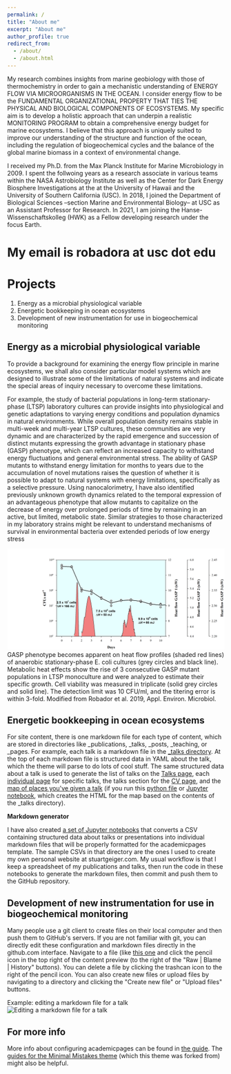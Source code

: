 ```yaml
---
permalink: /
title: "About me"
excerpt: "About me"
author_profile: true
redirect_from: 
  - /about/
  - /about.html
---
```


My research combines insights from marine geobiology with those of thermochemistry in order to gain a mechanistic understanding of ENERGY FLOW VIA MICROORGANISMS IN THE OCEAN. I consider energy flow to be the FUNDAMENTAL ORGANIZATIONAL PROPERTY THAT TIES THE PHYSICAL AND BIOLOGICAL COMPONENTS OF ECOSYSTEMS. My specific aim is to develop a holistic approach that can underpin a realistic MONITORING PROGRAM to obtain a comprehensive energy budget for marine ecosystems. I believe that this approach is uniquely suited to improve our understanding of the structure and function of the ocean, including the regulation of biogeochemical cycles and the balance of the global marine biomass in a context of environmental change.

I received my Ph.D. from the Max Planck Institute for Marine Microbiology in 2009. I spent the follwoing years as a research associate in various teams within the NASA Astrobiology Institute as well as the Center for Dark Energy Biosphere Investigations at the at the University of Hawaii and the University of Southern California (USC). In 2018, I joined the Department of Biological Sciences –section Marine and Environmental Biology– at USC as an Assistant Professor for Research. In 2021, I am joining the Hanse-Wissenschaftskolleg (HWK) as a Fellow developing research under the focus Earth.

My email is robadora at usc dot edu
======

Projects
======
1. Energy as a microbial physiological variable
1. Energetic bookkeeping in ocean ecosystems
1. Development of new instrumentation for use in biogeochemical monitoring

Energy as a microbial physiological variable
------
To provide a background for examining the energy flow principle in marine ecosystems, we shall also consider particular model systems which are designed to illustrate some of the limitations of natural systems and indicate the special areas of inquiry necessary to overcome these limitations.

For example, the study of bacterial populations in long-term stationary-phase (LTSP) laboratory cultures can provide insights into physiological and genetic adaptations to varying energy conditions and population dynamics in natural environments. While overall population density remains stable in multi-week and multi-year LTSP cultures, these communities are very dynamic and are characterized by the rapid emergence and succession of distinct mutants expressing the growth advantage in stationary phase (GASP) phenotype, which can reflect an increased capacity to withstand energy fluctuations and general environmental stress. The ability of GASP mutants to withstand energy limitation for months to years due to the accumulation of novel mutations raises the question of whether it is possible to adapt to natural systems with energy limitations, specifically as a selective pressure. Using nanocalorimetry, I have also identified previously unknown growth dynamics related to the temporal expression of an advantageous phenotype that allow mutants to capitalize on the decrease of energy over prolonged periods of time by remaining in an active, but limited, metabolic state. Similar strategies to those characterized in my laboratory strains might be relevant to understand mechanisms of survival in environmental bacteria over extended periods of low energy stress 

![Editing a markdown file for a talk](/images/GASP.png)
GASP phenotype becomes apparent on heat flow profiles (shaded red lines) of anaerobic stationary-phase E. coli cultures (grey circles and black line). Metabolic heat effects show the rise of 3 consecutive GASP mutant populations in LTSP monoculture and were analyzed to estimate their specific growth. Cell viability was measured in triplicate (solid grey circles and solid line). The detection limit was 10 CFU/ml, and the titering error is within 3-fold. Modified from Robador et al. 2019, Appl. Environ. Microbiol.

Energetic bookkeeping in ocean ecosystems
------
For site content, there is one markdown file for each type of content, which are stored in directories like _publications, _talks, _posts, _teaching, or _pages. For example, each talk is a markdown file in the [_talks directory](https://github.com/academicpages/academicpages.github.io/tree/master/_talks). At the top of each markdown file is structured data in YAML about the talk, which the theme will parse to do lots of cool stuff. The same structured data about a talk is used to generate the list of talks on the [Talks page](https://academicpages.github.io/talks), each [individual page](https://academicpages.github.io/talks/2012-03-01-talk-1) for specific talks, the talks section for the [CV page](https://academicpages.github.io/cv), and the [map of places you've given a talk](https://academicpages.github.io/talkmap.html) (if you run this [python file](https://github.com/academicpages/academicpages.github.io/blob/master/talkmap.py) or [Jupyter notebook](https://github.com/academicpages/academicpages.github.io/blob/master/talkmap.ipynb), which creates the HTML for the map based on the contents of the _talks directory).

**Markdown generator**

I have also created [a set of Jupyter notebooks](https://github.com/academicpages/academicpages.github.io/tree/master/markdown_generator
) that converts a CSV containing structured data about talks or presentations into individual markdown files that will be properly formatted for the academicpages template. The sample CSVs in that directory are the ones I used to create my own personal website at stuartgeiger.com. My usual workflow is that I keep a spreadsheet of my publications and talks, then run the code in these notebooks to generate the markdown files, then commit and push them to the GitHub repository.

Development of new instrumentation for use in biogeochemical monitoring
------
Many people use a git client to create files on their local computer and then push them to GitHub's servers. If you are not familiar with git, you can directly edit these configuration and markdown files directly in the github.com interface. Navigate to a file (like [this one](https://github.com/academicpages/academicpages.github.io/blob/master/_talks/2012-03-01-talk-1.md) and click the pencil icon in the top right of the content preview (to the right of the "Raw | Blame | History" buttons). You can delete a file by clicking the trashcan icon to the right of the pencil icon. You can also create new files or upload files by navigating to a directory and clicking the "Create new file" or "Upload files" buttons. 

Example: editing a markdown file for a talk
![Editing a markdown file for a talk](/images/editing-talk.png)

For more info
------
More info about configuring academicpages can be found in [the guide](https://academicpages.github.io/markdown/). The [guides for the Minimal Mistakes theme](https://mmistakes.github.io/minimal-mistakes/docs/configuration/) (which this theme was forked from) might also be helpful.

